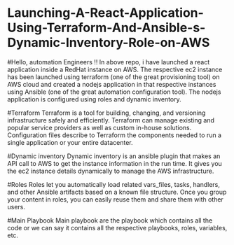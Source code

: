 # Launching-A-React-Application-Using-Terraform-And-Ansible-s-Dynamic-Inventory-Role-on-AWS

#Hello, automation Engineers !!
In above repo, i have launched a react application inside a RedHat instance on AWS. The respective ec2 instance has been launched using terraform (one of the great provisioning tool) on AWS cloud and created a nodejs application in that respective instances using Ansible (one of the great automation configuration tool). The nodejs application is configured using roles and dynamic inventory.

#Terraform 
Terraform is a tool for building, changing, and versioning infrastructure safely and efficiently. Terraform can manage existing and popular service providers as well as custom in-house solutions. Configuration files describe to Terraform the components needed to run a single application or your entire datacenter.

#Dynamic inventory
Dynamic inventory is an ansible plugin that makes an API call to AWS to get the instance information in the run time. It gives you the ec2 instance details dynamically to manage the AWS infrastructure.

#Roles
Roles let you automatically load related vars_files, tasks, handlers, and other Ansible artifacts based on a known file structure. Once you group your content in roles, you can easily reuse them and share them with other users.

#Main Playbook
Main playbook are the playbook which contains all the code or we can say it contains all the respective playbooks, roles, variables, etc.
